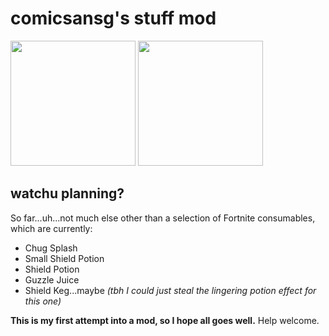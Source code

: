 # comicsansg's stuff mod
<img src="https://user-images.githubusercontent.com/59182034/182538203-c2eb0c44-7b5b-4e75-9ade-f1cc62f8d17f.png" width=200>  <img src="https://user-images.githubusercontent.com/59182034/182539780-5bd3b00b-7238-4d05-8991-de4155c96a60.png" width=200>

## watchu planning?

So far...uh...not much else other than a selection of Fortnite consumables, which are currently:
* Chug Splash
* Small Shield Potion
* Shield Potion
* Guzzle Juice
* Shield Keg...maybe *(tbh I could just steal the lingering potion effect for this one)*

**This is my first attempt into a mod, so I hope all goes well.** Help welcome.
